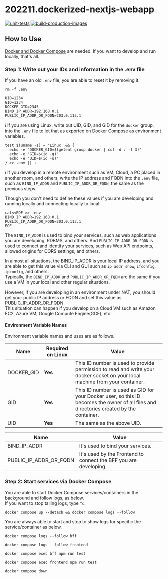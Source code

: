 # 202211.dockerized-nextjs-webapp

[![unit-tests](https://github.com/mazgi-showcase/202211.dockerized-nextjs-webapp/actions/workflows/unit-tests.yml/badge.svg)](https://github.com/mazgi-showcase/202211.dockerized-nextjs-webapp/actions/workflows/unit-tests.yml)
[![build-production-images](https://github.com/mazgi-showcase/202211.dockerized-nextjs-webapp/actions/workflows/build-production-images.yml/badge.svg)](https://github.com/mazgi-showcase/202211.dockerized-nextjs-webapp/actions/workflows/build-production-images.yml)

## How to Use

<u>Docker and [Docker Compose](https://docs.docker.com/compose/)</u> are needed. If you want to develop and run locally, that's all.

### Step 1: Write out your IDs and information in the .env file

If you have an old `.env` file, you are able to reset it by removing it.

```console
rm -f .env
```

```.env
UID=1234
GID=1234
DOCKER_GID=2345
BIND_IP_ADDR=192.168.0.1
PUBLIC_IP_ADDR_OR_FQDN=203.0.113.1
```

:information_source: If you are using Linux, write out UID, GID, and GID for the `docker` group, into the `.env` file to let that as exported on Docker Compose as environment variables.

```console
test $(uname -s) = 'Linux' && {
  echo -e "DOCKER_GID=$(getent group docker | cut -d : -f 3)"
  echo -e "GID=$(id -g)"
  echo -e "UID=$(id -u)"
} >> .env || :
```

:information_source: If you develop in a remote environment such as VM, Cloud, a PC placed in another room, and others, write the IP address and FQDN into the `.env` file, such as `BIND_IP_ADDR` and `PUBLIC_IP_ADDR_OR_FQDN`, the same as the previous steps.

Though you don't need to define these values if you are developing and running locally and connecting locally to local.

```console
cat<<EOE >> .env
BIND_IP_ADDR=192.168.0.1
PUBLIC_IP_ADDR_OR_FQDN=203.0.113.1
EOE
```

The `BIND_IP_ADDR` is used to bind your services, such as web applications you are developing, RDBMS, and others. And `PUBLIC_IP_ADDR_OR_FQDN` is used to connect and identify your services, such as Web API endpoints, allowed origins for CORS settings, and others.

In almost all situations, the BIND_IP_ADDR is your local IP address, and you are able to get this value via CLI and GUI such as `ip addr show`, `ifconfig`, `ipconfig`, and others.  
Typically, the `BIND_IP_ADDR` and `PUBLIC_IP_ADDR_OR_FQDN` are the same if you use a VM in your local and other regular situations.

However, if you are developing in an environment under NAT, you should get your public IP address or FQDN and set this value as PUBLIC_IP_ADDR_OR_FQDN.  
This situation can happen if you develop on a Cloud VM such as Amazon EC2, Azure VM, Google Compute Engine(GCE), etc.

#### Environment Variable Names

Environment variable names and uses are as follows.

| Name       | Required on Linux | Value                                                                                                                                   |
| ---------- | ----------------- | --------------------------------------------------------------------------------------------------------------------------------------- |
| DOCKER_GID | **Yes**           | This ID number is used to provide permission to read and write your docker socket on your local machine from your container.            |
| GID        | **Yes**           | This ID number is used as GID for your Docker user, so this ID becomes the owner of all files and directories created by the container. |
| UID        | **Yes**           | The same as the above UID.                                                                                                              |

| Name                   | Value                                                            |
| ---------------------- | ---------------------------------------------------------------- |
| BIND_IP_ADDR           | It's used to bind your services.                                 |
| PUBLIC_IP_ADDR_OR_FQDN | It's used by the Frontend to connect the BFF you are developing. |

### Step 2: Start services via Docker Compose

You are able to start Docker Compose services/containers in the background and follow logs, as below.  
If you want to stop tailing logs, type `^c`.

```console
docker compose up --detach && docker compose logs --follow
```

You are always able to start and stop to show logs for specific the service/container as below.

```console
docker compose logs --follow bff
```

```console
docker compose logs --follow frontend
```

```console
docker compose exec bff npm run test
```

```console
docker compose exec frontend npm run test
```

```console
docker compose down
```

